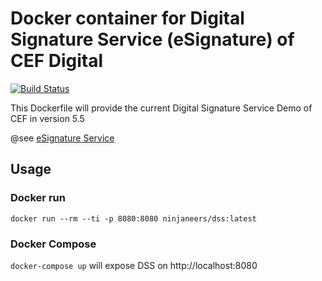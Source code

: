 # Docker container for Digital Signature Service (eSignature) of CEF Digital

[![Build Status](https://travis-ci.org/ninjaneers-team/dss-docker.svg?branch=master)](https://travis-ci.org/ninjaneers-team/dss-docker)

This Dockerfile will provide the current Digital Signature Service Demo of CEF in version 5.5

@see [eSignature Service](https://ec.europa.eu/cefdigital/wiki/display/CEFDIGITAL/DSS)

## Usage

### Docker run
`docker run --rm --ti -p 8080:8080 ninjaneers/dss:latest`


### Docker Compose

`docker-compose up` will expose DSS on http://localhost:8080
